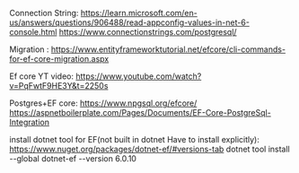 Connection String:  https://learn.microsoft.com/en-us/answers/questions/906488/read-appconfig-values-in-net-6-console.html
  https://www.connectionstrings.com/postgresql/

Migration : https://www.entityframeworktutorial.net/efcore/cli-commands-for-ef-core-migration.aspx

Ef core YT video: https://www.youtube.com/watch?v=PqFwtF9HE3Y&t=2250s

Postgres+EF core: https://www.npgsql.org/efcore/
    https://aspnetboilerplate.com/Pages/Documents/EF-Core-PostgreSql-Integration

install dotnet tool for EF(not built in dotnet Have to install explicitly): 
  https://www.nuget.org/packages/dotnet-ef/#versions-tab
  dotnet tool install --global dotnet-ef --version 6.0.10